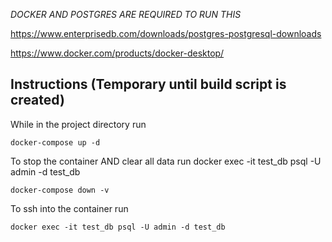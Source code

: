 _DOCKER AND POSTGRES ARE REQUIRED TO RUN THIS_

https://www.enterprisedb.com/downloads/postgres-postgresql-downloads

https://www.docker.com/products/docker-desktop/

<h2>Instructions (Temporary until build script is created)</h2>

While in the project directory run

```
docker-compose up -d
```

To stop the container AND clear all data run
docker exec -it test_db psql -U admin -d test_db

```
docker-compose down -v
```

To ssh into the container run

```
docker exec -it test_db psql -U admin -d test_db
```

